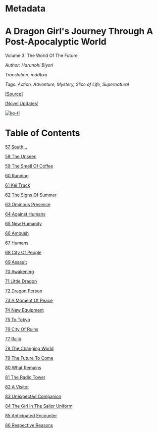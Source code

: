 # Metadata

# A Dragon Girl's Journey Through A Post-Apocalyptic World
  
Volume 3: The World Of The Future

_Author:_ _Harunohi Biyori_

_Translation: mddbxa_

_Tags: Action, Adventure, Mystery, Slice of Life, Supernatural_

[\[Source\]](https://ncode.syosetu.com/n4711in/)

[\[Novel Updates\]](https://www.novelupdates.com/series/a-dragon-girls-journey-through-a-post-apocalyptic-world/)


[![ko-fi](https://ko-fi.com/img/githubbutton_sm.svg)](https://ko-fi.com/I2I117SQUE)



# Table of Contents

[57 South…](./chapters/section_0001.md)

[58 The Unseen](./chapters/section_0002.md)

[59 The Smell Of Coffee](./chapters/section_0003.md)

[60 Running](./chapters/section_0004.md)

[61 Kei Truck](./chapters/section_0005.md)

[62 The Signs Of Summer](./chapters/section_0006.md)

[63 Ominous Presence](./chapters/section_0007.md)

[64 Against Humans](./chapters/section_0008.md)

[65 New Humanity](./chapters/section_0009.md)

[66 Ambush](./chapters/section_0010.md)

[67 Humans](./chapters/section_0011.md)

[68 City Of People](./chapters/section_0012.md)

[69 Assault](./chapters/section_0013.md)

[70 Awakening](./chapters/section_0014.md)

[71 Little Dragon](./chapters/section_0015.md)

[72 Dragon Person](./chapters/section_0016.md)

[73 A Moment Of Peace](./chapters/section_0017.md)

[74 New Equipment](./chapters/section_0018.md)

[75 To Tokyo](./chapters/section_0019.md)

[76 City Of Ruins](./chapters/section_0020.md)

[77 Raijū](./chapters/section_0021.md)

[78 The Changing World](./chapters/section_0022.md)

[79 The Future To Come](./chapters/section_0023.md)

[80 What Remains](./chapters/section_0024.md)

[81 The Radio Tower](./chapters/section_0025.md)

[82 A Visitor](./chapters/section_0026.md)

[83 Unexpected Companion](./chapters/section_0027.md)

[84 The Girl In The Sailor Uniform](./chapters/section_0028.md)

[85 Anticipated Encounter](./chapters/section_0029.md)

[86 Respective Reasons](./chapters/section_0030.md)
